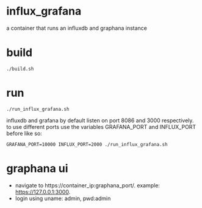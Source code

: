 # influx_grafana
a container that runs an influxdb and graphana instance

# build
```
./build.sh
```

# run
```
./run_influx_grafana.sh
```

influxdb and grafana by default listen on port 8086 and 3000 respectively. to use different ports use the variables GRAFANA_PORT and INFLUX_PORT before like so:
```
GRAFANA_PORT=10000 INFLUX_PORT=2000 ./run_influx_grafana.sh
```

# graphana ui
- navigate to https://container_ip:graphana_port/. example: https://127.0.0.1:3000.
- login using uname: admin, pwd:admin


